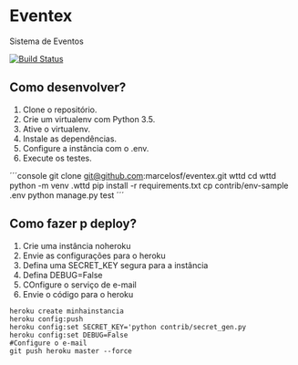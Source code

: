 # Eventex

Sistema de Eventos

[![Build Status](https://travis-ci.org/marcelosf/eventex.svg?branch=master)](https://travis-ci.org/marcelosf/eventex)



## Como desenvolver?

1. Clone o repositório.
2. Crie um virtualenv com Python 3.5.
3. Ative o virtualenv.
4. Instale as dependências.
5. Configure a instância com o .env.
6. Execute os testes.

´´´console
git clone git@github.com:marcelosf/eventex.git wttd
cd wttd
python -m venv .wttd
pip install -r requirements.txt
cp contrib/env-sample .env
python manage.py test
´´´

## Como fazer p deploy?

1. Crie uma instância noheroku
2. Envie as configurações para o heroku
3. Defina uma SECRET_KEY segura para a instância
4. Defina DEBUG=False
5. COnfigure o serviço de e-mail
6. Envie o código para o heroku

```console
heroku create minhainstancia
heroku config:push
heroku config:set SECRET_KEY='python contrib/secret_gen.py
heroku config:set DEBUG=False
#Configure o e-mail
git push heroku master --force
```
